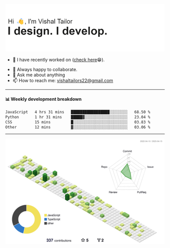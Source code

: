 ![Hi, I'm Vishal Tailor. I design. I develop.](https://github.com/vishaltailors/vishaltailors/blob/main/header.png?raw=true)

- 🔭 I have recently worked on ([check here](https://vishaltailor.com)😁).
<!-- - 🎦 Currently watching: JavaScript: The Hard Parts By Will Sentance. -->
- 👯 Always happy to collaborate.
- 💬 Ask me about anything
- 📫 How to reach me: <a href="mailto:vishaltailors22@gmail.com">vishaltailors22@gmail.com</a>

<hr /> 
<h4>📊 Weekly development breakdown</h4>
<!--START_SECTION:waka-->

```text
JavaScript   4 hrs 31 mins   █████████████████░░░░░░░░   68.50 %
Python       1 hr 31 mins    █████▓░░░░░░░░░░░░░░░░░░░   23.04 %
CSS          15 mins         █░░░░░░░░░░░░░░░░░░░░░░░░   03.83 %
Other        12 mins         ▓░░░░░░░░░░░░░░░░░░░░░░░░   03.06 %
```

<!--END_SECTION:waka-->
<hr /> 

![](./profile-3d-contrib/profile-green-animate.svg)
